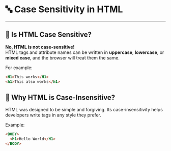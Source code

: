 # 🔤 Case Sensitivity in HTML

---

## 📌 Is HTML Case Sensitive?

**No, HTML is not case-sensitive!**  
HTML tags and attribute names can be written in **uppercase**, **lowercase**, or **mixed case**, and the browser will treat them the same.

For example:
```html
<H1>This works</H1>
<h1>This also works</h1>
```

## 🔎 Why HTML is Case-Insensitive?

HTML was designed to be simple and forgiving.
Its case-insensitivity helps developers write tags in any style they prefer.

Example:
```html
<BODY>
  <H1>Hello World</H1>
</BODY>